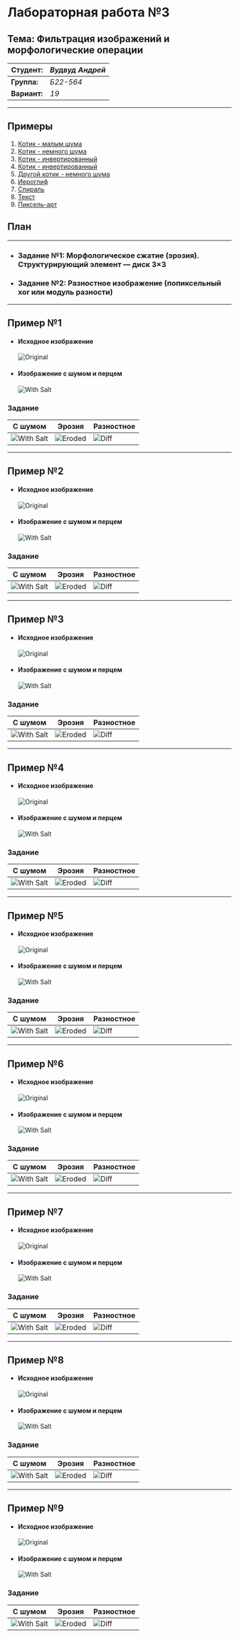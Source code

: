 # Лабораторная работа №3

## Тема: Фильтрация изображений и морфологические операции

|**Студент:**|*Вудвуд Андрей*|
|------------|--------------|
|**Группа:** |*Б22-564*     |
|**Вариант:**|*19*           |
---

## Примеры

1. [Котик - малым шума](#ex1)
2. [Котик - немного шума](#ex2)
3. [Котик - инвертированный](#ex3)
4. [Котик - инвертированный](#ex4)
5. [Другой котик - немного шума](#ex5)
6. [Иероглиф](#ex6)
7. [Спираль](#ex7)
8. [Текст](#ex8)
9. [Пиксель-арт](#ex9)

## План

---

- ### Задание №1: Морфологическое сжатие (эрозия). Структурирующий элемент — диск 3×3

- ### Задание №2: Разностное изображение (попиксельный xor или модуль разности)

---

<a name="ex1"> <h2>Пример №1</h2> </a>

- #### Исходное изображение

    ![Original](original/cat.jpg)

- #### Изображение с шумом и перцем

    ![With Salt](with_salt/with_salt_0.5_0.05_cat.jpg)

### Задание

|**С шумом**|**Эрозия**|**Разностное**|
|-----------|----------|--------------|
|![With Salt](with_salt/with_salt_0.5_0.05_cat.jpg)|![Eroded](results/eroded/with_salt_0.5_0.05_cat_eroded.jpg)|![Diff](results/diff/with_salt_0.5_0.05_cat_diff.jpg)|

---

<a name="ex2"> <h2>Пример №2</h2> </a>

- #### Исходное изображение

    ![Original](original/cat.jpg)

- #### Изображение с шумом и перцем

    ![With Salt](with_salt/with_salt_0.5_0.3_cat.jpg)

### Задание

|**С шумом**|**Эрозия**|**Разностное**|
|-----------|----------|--------------|
|![With Salt](with_salt/with_salt_0.5_0.3_cat.jpg)|![Eroded](results/eroded/with_salt_0.5_0.3_cat_eroded.jpg)|![Diff](results/diff/with_salt_0.5_0.3_cat_diff.jpg)|

---

<a name="ex3"> <h2>Пример №3</h2> </a>

- #### Исходное изображение

    ![Original](original/cat_invert.jpg)

- #### Изображение с шумом и перцем

    ![With Salt](with_salt/with_salt_0.5_0.05_cat_invert.jpg)

### Задание

|**С шумом**|**Эрозия**|**Разностное**|
|-----------|----------|--------------|
|![With Salt](with_salt/with_salt_0.5_0.05_cat_invert.jpg)|![Eroded](results/eroded/with_salt_0.5_0.05_cat_invert_eroded.jpg)|![Diff](results/diff/with_salt_0.5_0.05_cat_invert_diff.jpg)|

---

<a name="ex4"> <h2>Пример №4</h2> </a>

- #### Исходное изображение

    ![Original](original/cat_invert.jpg)

- #### Изображение с шумом и перцем

    ![With Salt](with_salt/with_salt_0.5_0.3_cat_invert.jpg)

### Задание

|**С шумом**|**Эрозия**|**Разностное**|
|-----------|----------|--------------|
|![With Salt](with_salt/with_salt_0.5_0.3_cat_invert.jpg)|![Eroded](results/eroded/with_salt_0.5_0.3_cat_invert_eroded.jpg)|![Diff](results/diff/with_salt_0.5_0.3_cat_invert_diff.jpg)|

---

<a name="ex5"> <h2>Пример №5</h2> </a>

- #### Исходное изображение

    ![Original](original/cat2.jpg)

- #### Изображение с шумом и перцем

    ![With Salt](with_salt/with_salt_0.5_0.05_cat2.jpg)

### Задание

|**С шумом**|**Эрозия**|**Разностное**|
|-----------|----------|--------------|
|![With Salt](with_salt/with_salt_0.5_0.05_cat2.jpg)|![Eroded](results/eroded/with_salt_0.5_0.05_cat2_eroded.jpg)|![Diff](results/diff/with_salt_0.5_0.05_cat2_diff.jpg)|

---

<a name="ex6"> <h2>Пример №6</h2> </a>

- #### Исходное изображение

    ![Original](original/screen2.png)

- #### Изображение с шумом и перцем

    ![With Salt](with_salt/with_salt_0.5_0.09_screen2.png)

### Задание

|**С шумом**|**Эрозия**|**Разностное**|
|-----------|----------|--------------|
|![With Salt](with_salt/with_salt_0.5_0.09_screen2.png)|![Eroded](results/eroded/with_salt_0.5_0.09_screen2_eroded.png)|![Diff](results/diff/with_salt_0.5_0.09_screen2_diff.png)|

---

<a name="ex7"> <h2>Пример №7</h2> </a>

- #### Исходное изображение

    ![Original](original/spiral1.png)

- #### Изображение с шумом и перцем

    ![With Salt](with_salt/with_salt_0.5_0.1_spiral1.png)

### Задание

|**С шумом**|**Эрозия**|**Разностное**|
|-----------|----------|--------------|
|![With Salt](with_salt/with_salt_0.5_0.1_spiral1.png)|![Eroded](results/eroded/with_salt_0.5_0.1_spiral1_eroded.png)|![Diff](results/diff/with_salt_0.5_0.1_spiral1_diff.png)|

---

<a name="ex8"> <h2>Пример №8</h2> </a>

- #### Исходное изображение

    ![Original](original/text1.jpg)

- #### Изображение с шумом и перцем

    ![With Salt](with_salt/with_salt_0.5_0.1_text1.jpg)

### Задание

|**С шумом**|**Эрозия**|**Разностное**|
|-----------|----------|--------------|
|![With Salt](with_salt/with_salt_0.5_0.1_text1.jpg)|![Eroded](results/eroded/with_salt_0.5_0.1_text1_eroded.jpg)|![Diff](results/diff/with_salt_0.5_0.1_text1_diff.jpg)|

---

<a name="ex9"> <h2>Пример №9</h2> </a>

- #### Исходное изображение

    ![Original](original/pixel_art.jpg)

- #### Изображение с шумом и перцем

    ![With Salt](with_salt/with_salt_0.5_0.05_pixel_art.jpg)

### Задание

|**С шумом**|**Эрозия**|**Разностное**|
|-----------|----------|--------------|
|![With Salt](with_salt/with_salt_0.5_0.05_pixel_art.jpg)|![Eroded](results/eroded/with_salt_0.5_0.05_pixel_art_eroded.jpg)|![Diff](results/diff/with_salt_0.5_0.05_pixel_art_diff.jpg)|